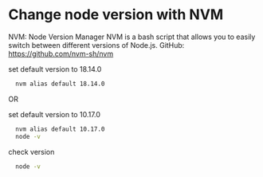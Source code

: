 # Change node version with NVM

NVM: Node Version Manager
NVM is a bash script that allows you to easily switch between different versions of Node.js.
GitHub: https://github.com/nvm-sh/nvm


set default version to 18.14.0
```bash
  nvm alias default 18.14.0
```

OR

set default version to 10.17.0
```bash
  nvm alias default 10.17.0
  node -v
```

check version
```bash
  node -v
```
